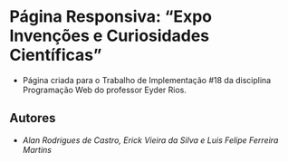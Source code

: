 # Página Responsiva: “Expo Invenções e Curiosidades Científicas”
* Página criada para o Trabalho de Implementação #18 da disciplina Programação Web do professor Eyder Rios.

 ## Autores
 * *Alan Rodrigues de Castro, Erick Vieira da Silva e Luis Felipe Ferreira Martins*
